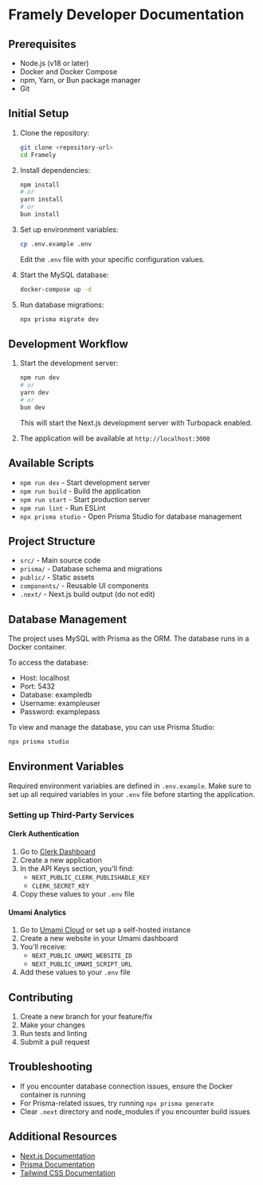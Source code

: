 # Framely Developer Documentation

## Prerequisites

- Node.js (v18 or later)
- Docker and Docker Compose
- npm, Yarn, or Bun package manager
- Git

## Initial Setup

1. Clone the repository:

   ```bash
   git clone <repository-url>
   cd Framely
   ```

2. Install dependencies:

   ```bash
   npm install
   # or
   yarn install
   # or
   bun install
   ```

3. Set up environment variables:

   ```bash
   cp .env.example .env
   ```

   Edit the `.env` file with your specific configuration values.

4. Start the MySQL database:

   ```bash
   docker-compose up -d
   ```

5. Run database migrations:
   ```bash
   npx prisma migrate dev
   ```

## Development Workflow

1. Start the development server:

   ```bash
   npm run dev
   # or
   yarn dev
   # or
   bun dev
   ```

   This will start the Next.js development server with Turbopack enabled.

2. The application will be available at `http://localhost:3000`

## Available Scripts

- `npm run dev` - Start development server
- `npm run build` - Build the application
- `npm run start` - Start production server
- `npm run lint` - Run ESLint
- `npx prisma studio` - Open Prisma Studio for database management

## Project Structure

- `src/` - Main source code
- `prisma/` - Database schema and migrations
- `public/` - Static assets
- `components/` - Reusable UI components
- `.next/` - Next.js build output (do not edit)

## Database Management

The project uses MySQL with Prisma as the ORM. The database runs in a Docker container.

To access the database:

- Host: localhost
- Port: 5432
- Database: exampledb
- Username: exampleuser
- Password: examplepass

To view and manage the database, you can use Prisma Studio:

```bash
npx prisma studio
```

## Environment Variables

Required environment variables are defined in `.env.example`. Make sure to set up all required variables in your `.env` file before starting the application.

### Setting up Third-Party Services

#### Clerk Authentication

1. Go to [Clerk Dashboard](https://dashboard.clerk.dev/)
2. Create a new application
3. In the API Keys section, you'll find:
   - `NEXT_PUBLIC_CLERK_PUBLISHABLE_KEY`
   - `CLERK_SECRET_KEY`
4. Copy these values to your `.env` file

#### Umami Analytics

1. Go to [Umami Cloud](https://umami.is/) or set up a self-hosted instance
2. Create a new website in your Umami dashboard
3. You'll receive:
   - `NEXT_PUBLIC_UMAMI_WEBSITE_ID`
   - `NEXT_PUBLIC_UMAMI_SCRIPT_URL`
4. Add these values to your `.env` file

## Contributing

1. Create a new branch for your feature/fix
2. Make your changes
3. Run tests and linting
4. Submit a pull request

## Troubleshooting

- If you encounter database connection issues, ensure the Docker container is running
- For Prisma-related issues, try running `npx prisma generate`
- Clear `.next` directory and node_modules if you encounter build issues

## Additional Resources

- [Next.js Documentation](https://nextjs.org/docs)
- [Prisma Documentation](https://www.prisma.io/docs)
- [Tailwind CSS Documentation](https://tailwindcss.com/docs)
